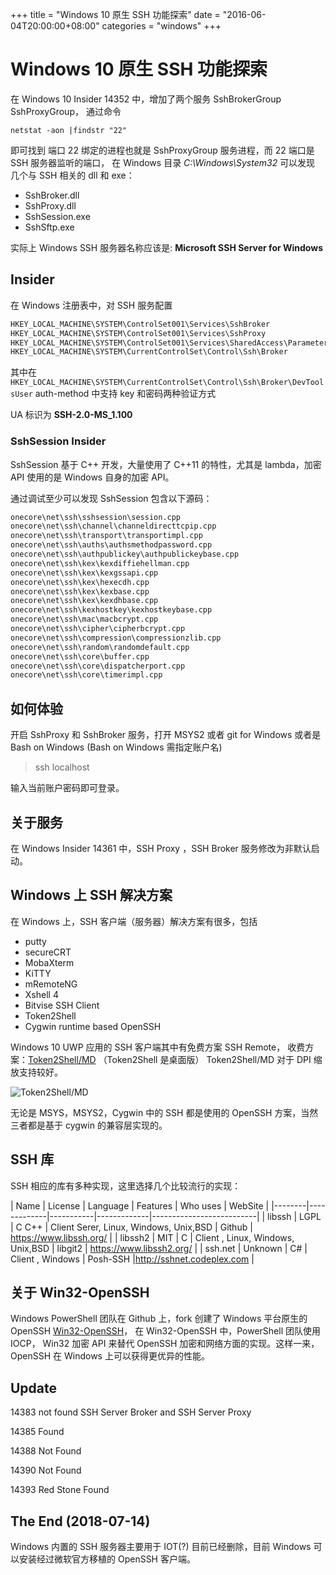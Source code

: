 +++
title = "Windows 10 原生 SSH 功能探索"
date = "2016-06-04T20:00:00+08:00"
categories = "windows"
+++

# Windows 10 原生 SSH 功能探索

在 Windows 10 Insider 14352 中，增加了两个服务 SshBrokerGroup SshProxyGroup，
通过命令

`netstat -aon |findstr "22"`

即可找到 端口 22 绑定的进程也就是 SshProxyGroup 服务进程，而 22 端口是 SSH 服务器监听的端口，
在 Windows 目录 *C:\Windows\System32* 可以发现 几个与 SSH 相关的 dll 和 exe：

+ SshBroker.dll
+ SshProxy.dll
+ SshSession.exe
+ SshSftp.exe

实际上 Windows SSH 服务器名称应该是: **Microsoft SSH Server for Windows**


## Insider

在 Windows 注册表中，对 SSH 服务配置

```txt
HKEY_LOCAL_MACHINE\SYSTEM\ControlSet001\Services\SshBroker
HKEY_LOCAL_MACHINE\SYSTEM\ControlSet001\Services\SshProxy
HKEY_LOCAL_MACHINE\SYSTEM\ControlSet001\Services\SharedAccess\Parameters\FirewallPolicy\FirewallRules
HKEY_LOCAL_MACHINE\SYSTEM\CurrentControlSet\Control\Ssh\Broker
```

其中在 `HKEY_LOCAL_MACHINE\SYSTEM\CurrentControlSet\Control\Ssh\Broker\DevToolsUser` auth-method 中支持 key 和密码两种验证方式

UA 标识为 **SSH-2.0-MS_1.100**

### SshSession Insider

SshSession 基于 C++ 开发，大量使用了 C++11 的特性，尤其是 lambda，加密 API 使用的是 Windows 自身的加密 API。

通过调试至少可以发现 SshSession 包含以下源码：

```txt
onecore\net\ssh\sshsession\session.cpp
onecore\net\ssh\channel\channeldirecttcpip.cpp
onecore\net\ssh\transport\transportimpl.cpp
onecore\net\ssh\auths\authsmethodpassword.cpp
onecore\net\ssh\authpublickey\authpublickeybase.cpp
onecore\net\ssh\kex\kexdiffiehellman.cpp
onecore\net\ssh\kex\kexgssapi.cpp
onecore\net\ssh\kex\hexecdh.cpp
onecore\net\ssh\kex\kexbase.cpp
onecore\net\ssh\kex\kexdhbase.cpp
onecore\net\ssh\kexhostkey\kexhostkeybase.cpp
onecore\net\ssh\mac\macbcrypt.cpp
onecore\net\ssh\cipher\cipherbcrypt.cpp
onecore\net\ssh\compression\compressionzlib.cpp
onecore\net\ssh\random\randomdefault.cpp
onecore\net\ssh\core\buffer.cpp
onecore\net\ssh\core\dispatcherport.cpp
onecore\net\ssh\core\timerimpl.cpp
```

## 如何体验

开启 SshProxy 和 SshBroker 服务，打开 MSYS2 或者 git for Windows 或者是 Bash on Windows (Bash on Windows 需指定账户名)

>ssh localhost 

输入当前账户密码即可登录。

## 关于服务

在 Windows Insider 14361 中，SSH Proxy ，SSH Broker 服务修改为非默认启动。

## Windows 上 SSH  解决方案

在 Windows 上，SSH 客户端（服务器）解决方案有很多，包括

+ putty
+ secureCRT
+ MobaXterm
+ KiTTY
+ mRemoteNG
+ Xshell 4
+ Bitvise SSH Client
+ Token2Shell
+ Cygwin runtime based OpenSSH

Windows 10 UWP 应用的 SSH 客户端其中有免费方案 SSH Remote，
收费方案：[Token2Shell/MD](http://www.microsoft.com/zh-cn/store/apps/token2shell-md/9nblggh2ncx9) （Token2Shell 是桌面版）
Token2Shell/MD 对于 DPI 缩放支持较好。

![Token2Shell/MD](https://store-images.s-microsoft.com/image/apps.23934.13510798885708666.95e390d3-4778-4e6b-8dfa-1bd63d467671.e8096d29-4323-464a-a2fe-65a70d4d847c?w=580&h=326&q=60&mode=letterbox&background=black)

 无论是 MSYS，MSYS2，Cygwin 中的 SSH 都是使用的 OpenSSH 方案，当然三者都是基于 cygwin 的兼容层实现的。

## SSH 库

SSH 相应的库有多种实现，这里选择几个比较流行的实现：

| Name | License | Language | Features  | Who uses | WebSite |
|--------|-------------|-----------|-------------|--------------------------|
| libssh | LGPL  | C C++  | Client Serer, Linux, Windows, Unix,BSD | Github | https://www.libssh.org/ |
| libssh2 | MIT | C | Client , Linux, Windows, Unix,BSD | libgit2 | https://www.libssh2.org/ |
| ssh.net | Unknown | C# | Client , Windows | Posh-SSH |http://sshnet.codeplex.com |

## 关于 Win32-OpenSSH

Windows PowerShell 团队在 Github 上，fork 创建了 Windows 平台原生的 OpenSSH [Win32-OpenSSH](github.com/PowerShell/Win32-OpenSSH)，
在 Win32-OpenSSH 中，PowerShell 团队使用 IOCP， Win32 加密 API 来替代 OpenSSH 加密和网络方面的实现。这样一来，OpenSSH 在 Windows
上可以获得更优异的性能。

## Update

14383 not found SSH Server Broker and SSH Server Proxy

14385 Found 

14388 Not Found

14390 Not Found

14393 Red Stone Found

## The End (2018-07-14)

Windows 内置的 SSH 服务器主要用于 IOT(?) 目前已经删除，目前 Windows 可以安装经过微软官方移植的 OpenSSH 客户端。
